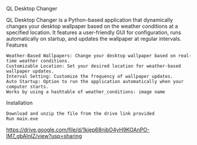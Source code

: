QL Desktop Changer

QL Desktop Changer is a Python-based application that dynamically changes your desktop wallpaper based on the weather conditions at a specified location. It features a user-friendly GUI for configuration, runs automatically on startup, and updates the wallpaper at regular intervals.
Features

    Weather-Based Wallpapers: Change your desktop wallpaper based on real-time weather conditions.
    Customizable Location: Set your desired location for weather-based wallpaper updates.
    Interval Setting: Customize the frequency of wallpaper updates.
    Auto Startup: Option to run the application automatically when your computer starts.
    Works by using a hashtable of weather_conditions: image name

Installation

    Download and unzip the file from the drive link provided
    Run main.exe

https://drive.google.com/file/d/1kjep68njbO4yH9KOAnPO-lM7_gbAInIZ/view?usp=sharing
